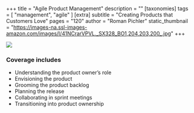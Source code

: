 +++
title = "Agile Product Management"
description = ""
[taxonomies]
tags = [ "management", "agile" ]
[extra]
subtitle = "Creating Products that Customers Love"
pages = "120"
author = "Roman Pichler"
static_thumbnail = "https://images-na.ssl-images-amazon.com/images/I/41NCrarVPVL._SX328_BO1,204,203,200_.jpg"
+++

<a target="_blank"  href="https://www.amazon.de/gp/product/0321605780/ref=as_li_tl?ie=UTF8&camp=1638&creative=6742&creativeASIN=0321605780&linkCode=as2&tag=chemaclass-21&linkId=3be4a46f175be798bc860ae9a1c13c1f">
    <img border="0" src="https://images-na.ssl-images-amazon.com/images/I/41NCrarVPVL._SX328_BO1,204,203,200_.jpg" >
</a>

<!-- more -->

### Coverage includes

- Understanding the product owner’s role
- Envisioning the product
- Grooming the product backlog
- Planning the release
- Collaborating in sprint meetings
- Transitioning into product ownership
